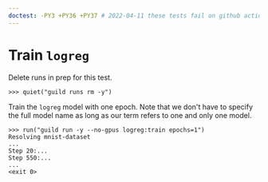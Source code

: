 ```yaml
---
doctest: -PY3 +PY36 +PY37 # 2022-04-11 these tests fail on github actions because TF 1.14 fails to install. We need to update to a more current tensorflow version that has wheels available.
---
```


# Train `logreg`

Delete runs in prep for this test.

    >>> quiet("guild runs rm -y")

Train the `logreg` model with one epoch. Note that we don't have to
specify the full model name as long as our term refers to one and only
one model.

    >>> run("guild run -y --no-gpus logreg:train epochs=1")
    Resolving mnist-dataset
    ...
    Step 20:...
    Step 550:...
    ...
    <exit 0>
